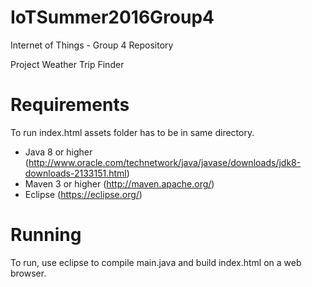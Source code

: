 # IoTSummer2016Group4

Internet of Things - Group 4 Repository

Project Weather Trip Finder

Requirements
======
To run index.html assets folder has to be in same directory.

* Java 8 or higher (<http://www.oracle.com/technetwork/java/javase/downloads/jdk8-downloads-2133151.html>)
* Maven 3 or higher (<http://maven.apache.org/>)
* Eclipse (<https://eclipse.org/>)

Running
======
To run, use eclipse to compile main.java and build index.html on a web browser.
